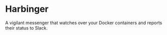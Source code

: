 # Harbinger
A vigilant messenger that watches over your Docker containers and reports their status to Slack. 
